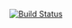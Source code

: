 [![Build Status](https://travis-ci.org/humbague/tarea3.svg?branch=master)](https://travis-ci.org/humbague/tarea3)
